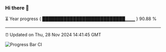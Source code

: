 ### Hi there 👋

⏳ Year progress { ███████████████████████████▁▁▁ } 90.88 %

---

⏰ Updated on Thu, 28 Nov 2024 14:41:45 GMT

![Progress Bar CI](https://github.com/IshwaranRudhara/GIT-ACTION/workflows/Progress%20Bar%20CI/badge.svg)
